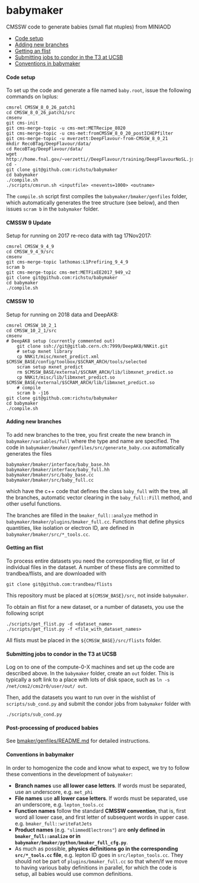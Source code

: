 babymaker
==============

CMSSW code to generate babies (small flat ntuples) from MINIAOD

  * [Code setup](#code-setup)
  * [Adding new branches](#adding-new-branches)
  * [Getting an flist](#getting-an-flist)
  * [Submitting jobs to condor in the T3 at UCSB](#submitting-jobs-to-condor-in-the-T3-at-UCSB)
  * [Conventions in babymaker](#conventions-in-babymaker)


#### Code setup
To set up the code and generate a file named `baby.root`, issue the following commands 
on lxplus:

    cmsrel CMSSW_8_0_26_patch1
    cd CMSSW_8_0_26_patch1/src
    cmsenv
    git cms-init
    git cms-merge-topic -u cms-met:METRecipe_8020
    git cms-merge-topic -u cms-met:fromCMSSW_8_0_20_postICHEPfilter
    git cms-merge-topic -u mverzett:DeepFlavour-from-CMSSW_8_0_21
    mkdir RecoBTag/DeepFlavour/data/
    cd RecoBTag/DeepFlavour/data/
    wget http://home.fnal.gov/~verzetti//DeepFlavour/training/DeepFlavourNoSL.json
    cd -
    git clone git@github.com:richstu/babymaker
    cd babymaker
    ./compile.sh
    ./scripts/cmsrun.sh <inputfile> <nevents=1000> <outname>

The `compile.sh` script first compiles the `babymaker/bmaker/genfiles` folder, which
automatically generates the tree structure (see below), and then issues `scram b`
in the `babymaker` folder. 

#### CMSSW 9 Update
Setup for running on 2017 re-reco data with tag 17Nov2017:

    cmsrel CMSSW_9_4_9
    cd CMSSW_9_4_9/src
    cmsenv
	git cms-merge-topic lathomas:L1Prefiring_9_4_9
	scram b
	git cms-merge-topic cms-met:METFixEE2017_949_v2
    git clone git@github.com:richstu/babymaker
    cd babymaker
    ./compile.sh

#### CMSSW 10 
Setup for running on 2018 data and DeepAK8:

    cmsrel CMSSW_10_2_1
    cd CMSSW_10_2_1/src
    cmsenv
	# DeepAK8 setup (currently commented out)
    	git clone ssh://git@gitlab.cern.ch:7999/DeepAK8/NNKit.git
    	# setup mxnet library
    	cp NNKit/misc/mxnet_predict.xml $CMSSW_BASE/config/toolbox/$SCRAM_ARCH/tools/selected
    	scram setup mxnet_predict
    	rm $CMSSW_BASE/external/$SCRAM_ARCH/lib/libmxnet_predict.so
    	cp NNKit/misc/lib/libmxnet_predict.so $CMSSW_BASE/external/$SCRAM_ARCH/lib/libmxnet_predict.so
    	# compile
    	scram b -j16
    git clone git@github.com:richstu/babymaker
    cd babymaker
    ./compile.sh

#### Adding new branches

To add new branches to the tree, you first create the new branch in
`babymaker/variables/full` where the type and name are specified.
The code in `babymaker/bmaker/genfiles/src/generate_baby.cxx` automatically generates
the files 

    babymaker/bmaker/interface/baby_base.hh
    babymaker/bmaker/interface/baby_full.hh
    babymaker/bmaker/src/baby_base.cc
    babymaker/bmaker/src/baby_full.cc

which have the c++ code that defines the class `baby_full` with the tree, all the branches,
automatic vector clearing in the `baby_full::Fill` method, and other useful functions.

The branches are filled in the `bmaker_full::analyze` method in 
`babymaker/bmaker/plugins/bmaker_full.cc`. Functions that define physics quantities,
like isolation or electron ID, are defined in `babymaker/bmaker/src/*_tools.cc`.


#### Getting an flist

To process entire datasets you need the corresponding flist, or list of individual files in the dataset.
A number of these flists are committed to trandbea/flists, and are downloaded with

    git clone git@github.com:trandbea/flists

This repository must be placed at `${CMSSW_BASE}/src`, not inside `babymaker`.

To obtain an flist for a new dataset, or a number of datasets, you use the following script

    ./scripts/get_flist.py -d <dataset_name>
    ./scripts/get_flist.py -f <file_with_dataset_names>

All flists must be placed in the `${CMSSW_BASE}/src/flists` folder.


#### Submitting jobs to condor in the T3 at UCSB

Log on to one of the compute-0-X machines and set up the code are described above.
In the `babymaker` folder, create an `out` folder. This is typically a soft link to a place
with lots of disk space, such as `ln -s /net/cms2/cms2r0/user/out/ out`.

Then, add the datasets you want to run over in the wishlist of `scripts/sub_cond.py` and submit the condor jobs from
`babymaker` folder with

    ./scripts/sub_cond.py

#### Post-processing of produced babies

See [bmaker/genfiles/README.md](bmaker/genfiles/README.md) for detailed instructions.

#### Conventions in babymaker

In order to homogenize the code and know what to expect, we try to follow these conventions in the  development
of `babymaker`:

 * **Branch names** use **all lower case letters**. If words must be separated, use an underscore, e.g. `met_phi`
 * **File names** use **all lower case letters**. If words must be separated, use an underscore, e.g. `lepton_tools.cc`
 * **Function names** follow the standard **CMSSW convention**, that is, first word all lower case, and first letter 
 of subsequent words in upper case. e.g. `bmaker_full::writeFatJets`
 * **Product names** (e.g. `"slimmedElectrons"`) are **only defined in `bmaker_full::analize` or in 
 `babymaker/bmaker/python/bmaker_full_cfg.py`**. 
 * As much as possible, **physics definitions go in the corresponding `src/*_tools.cc` file**, e.g. lepton ID goes in
 `src/lepton_tools.cc`. They should not be part of `plugins/bmaker_full.cc` so that when/if we move to having various 
 baby definitions in parallel, for which the code is setup, all babies would use common definitions.
